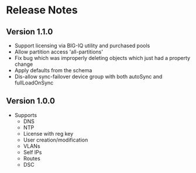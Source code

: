 # Release Notes

## Version 1.1.0
+ Support licensing via BIG-IQ utility and purchased pools
+ Allow partition access 'all-partitions'
+ Fix bug which was improperly deleting objects which just had a property change
+ Apply defaults from the schema
+ Dis-allow sync-failover device group with both autoSync and fullLoadOnSync

## Version 1.0.0
+ Supports
    + DNS
    + NTP
    + License with reg key
    + User creation/modification
    + VLANs
    + Self IPs
    + Routes
    + DSC
